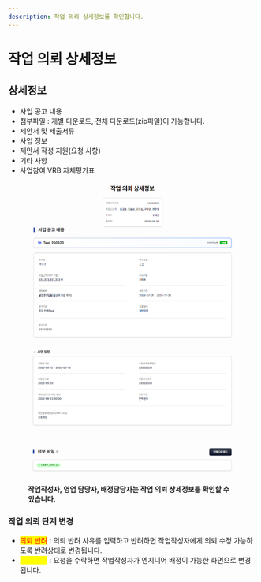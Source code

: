 ```yaml
---
description: 작업 의뢰 상세정보를 확인합니다.
---
```


# 작업 의뢰 상세정보



## **상세정보**

* 사업 공고 내용
* 첨부파일 : 개별 다운로드, 전체 다운로드(zip파일)이 가능합니다.
* 제안서 및 제출서류
* 사업 정보
* 제안서 작성 지원(요청 사항)
* 기타 사항
* 사업참여 VRB 자체평가표

<figure><img src="../.gitbook/assets/image (4).png" alt=""><figcaption></figcaption></figure>

<figure><img src="../.gitbook/assets/image (17).png" alt=""><figcaption><p><strong>작업작성자, 영업 담당자, 배정담당자는 작업 의뢰 상세정보를 확인할 수 있습니다.</strong></p></figcaption></figure>



### **작업 의뢰 단계 변경**

* <mark style="color:red;">의뢰 반려</mark> : 의뢰 반려 사유를 입력하고 반려하면 작업작성자에게 의뢰 수정 가능하도록 반려상태로 변경됩니다.
* <mark style="color:yellow;">요청 수락</mark> : 요청을 수락하면 작업작성자가 엔지니어 배정이 가능한 화면으로 변경됩니다.

